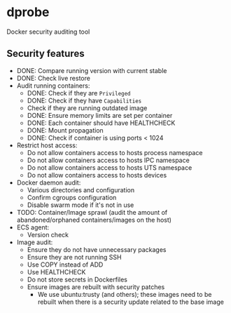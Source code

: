 # dprobe
Docker security auditing tool

## Security features
- DONE: Compare running version with current stable
- DONE: Check live restore
- Audit running containers:
    - DONE: Check if they are `Privileged`
    - DONE: Check if they have `Capabilities`
    - Check if they are running outdated image
    - DONE: Ensure memory limits are set per container
    - DONE: Each container should have HEALTHCHECK
    - DONE: Mount propagation
    - DONE: Check if container is using ports < 1024
- Restrict host access:
    - Do not allow containers access to hosts process namespace
    - Do not allow containers access to hosts IPC namespace
    - Do not allow containers access to hosts UTS namespace
    - Do not allow containers access to hosts devices
- Docker daemon audit:
    - Various directories and configuration
    - Confirm cgroups configuration
    - Disable swarm mode if it's not in use
- TODO: Container/Image sprawl (audit the amount of abandoned/orphaned containers/images on the host)
- ECS agent:
    - Version check
- Image audit:
    - Ensure they do not have unnecessary packages
    - Ensure they are not running SSH
    - Use COPY instead of ADD
    - Use HEALTHCHECK
    - Do not store secrets in Dockerfiles
    - Ensure images are rebuilt with security patches
        - We use ubuntu:trusty (and others); these images need to be rebuilt when there is a security update related to the base image
